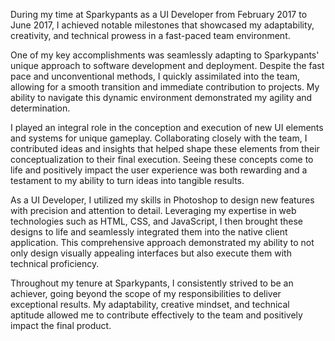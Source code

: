 During my time at Sparkypants as a UI Developer from February 2017 to June 2017, I achieved notable milestones that showcased my adaptability, creativity, and technical prowess in a fast-paced team environment.

One of my key accomplishments was seamlessly adapting to Sparkypants&apos; unique approach to software development and deployment. Despite the fast pace and unconventional methods, I quickly assimilated into the team, allowing for a smooth transition and immediate contribution to projects. My ability to navigate this dynamic environment demonstrated my agility and determination.

I played an integral role in the conception and execution of new UI elements and systems for unique gameplay. Collaborating closely with the team, I contributed ideas and insights that helped shape these elements from their conceptualization to their final execution. Seeing these concepts come to life and positively impact the user experience was both rewarding and a testament to my ability to turn ideas into tangible results.

As a UI Developer, I utilized my skills in Photoshop to design new features with precision and attention to detail. Leveraging my expertise in web technologies such as HTML, CSS, and JavaScript, I then brought these designs to life and seamlessly integrated them into the native client application. This comprehensive approach demonstrated my ability to not only design visually appealing interfaces but also execute them with technical proficiency.

Throughout my tenure at Sparkypants, I consistently strived to be an achiever, going beyond the scope of my responsibilities to deliver exceptional results. My adaptability, creative mindset, and technical aptitude allowed me to contribute effectively to the team and positively impact the final product.